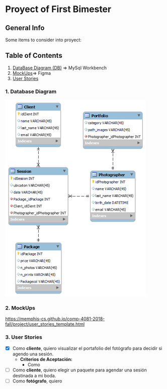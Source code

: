 # Proyect of First Bimester
## General Info
Some items to consider into proyect:

## Table of Contents
1. [DataBase Diagram (DB)](#dataBase) => MySql Workbench
2. [MockUps](#mockUps)=> Figma
3. [User Stories](#userStories)




<a name="database"></a>
### 1. Database Diagram
<img src="Model%20DB/db.png">

<a name="mockUps"></a>
### 2. MockUps

https://memphis-cs.github.io/comp-4081-2018-fall/project/user_stories_template.html
<a name="userStories"></a>
### 3. User Stories

- [x] Como **cliente**, quiero visualizar el portafolio del fotógrafo para decidir si agendo una sesión.
  - **Criterios de Aceptación:**
    - Como
- [ ] Como **cliente**, quiero elegir un paquete para agendar una sesión destinada a mi boda.
- [ ] Como **fotógrafo**, quiero 
